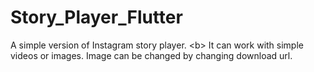 # Story_Player_Flutter
A simple version of Instagram story player. <b\>
It can work with simple videos or images.
Image can be changed by changing download url.
